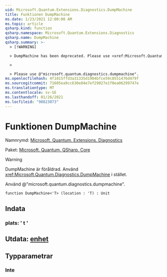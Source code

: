 ```yaml
---
uid: Microsoft.Quantum.Extensions.Diagnostics.DumpMachine
title: Funktionen DumpMachine
ms.date: 1/23/2021 12:00:00 AM
ms.topic: article
qsharp.kind: function
qsharp.namespace: Microsoft.Quantum.Extensions.Diagnostics
qsharp.name: DumpMachine
qsharp.summary: >-
  > [!WARNING]

  > DumpMachine has been deprecated. Please use <xref:Microsoft.Quantum.Diagnostics.DumpMachine> instead.

  >

  > Please use @"microsoft.quantum.diagnostics.dumpmachine".
ms.openlocfilehash: 4f1015ffd3a31335d1904bfce59c8551476d479f
ms.sourcegitcommit: 71605ea9cc630e84e7ef29027e1f0ea06299747e
ms.translationtype: MT
ms.contentlocale: sv-SE
ms.lasthandoff: 01/26/2021
ms.locfileid: "98823073"
---
```

# <a name="dumpmachine-function"></a>Funktionen DumpMachine

Namnrymd: [Microsoft. Quantum. Extensions. Diagnostics](xref:Microsoft.Quantum.Extensions.Diagnostics)

Paket: [Microsoft. Quantum. QSharp. Core](https://nuget.org/packages/Microsoft.Quantum.QSharp.Core)


> [!WARNING]
> DumpMachine är föråldrad. Använd <xref:Microsoft.Quantum.Diagnostics.DumpMachine> i stället.
>
> Använd @"microsoft.quantum.diagnostics.dumpmachine".



```qsharp
function DumpMachine<'T> (location : 'T) : Unit
```


## <a name="input"></a>Indata

### <a name="location--t"></a>plats: ' t '





## <a name="output--unit"></a>Utdata: [enhet](xref:microsoft.quantum.lang-ref.unit)



## <a name="type-parameters"></a>Typparametrar

### <a name="t"></a>Inte

